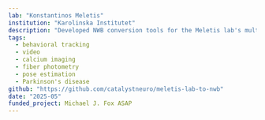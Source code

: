```yaml
---
lab: "Konstantinos Meletis"
institution: "Karolinska Institutet"
description: "Developed NWB conversion tools for the Meletis lab's multi-modal datasets studying dopaminergic circuits. The conversion pipeline handles fiber photometry data recording calcium transients from DAT+ and Anxa1+ terminals in the striatum, as well as dopamine release using dLight1.3. The tools also process behavioral data from multiple tasks including Water Consumption, Open Field Tests with DeepLabCut pose estimation and VAME behavioral classification, Arrow Maze Choice Tasks, and Forelimb Reaching Tasks."
tags:
  - behavioral tracking
  - video
  - calcium imaging
  - fiber photometry
  - pose estimation
  - Parkinson's disease
github: "https://github.com/catalystneuro/meletis-lab-to-nwb"
date: "2025-05"
funded_project: Michael J. Fox ASAP
---
```

